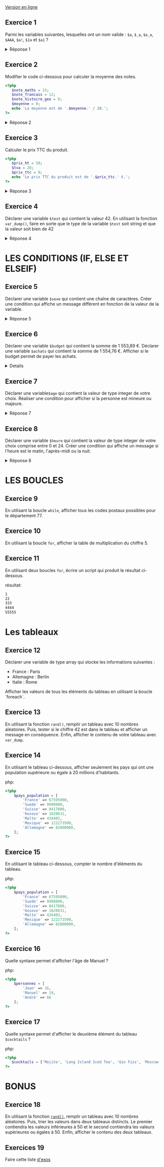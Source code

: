 [Version en ligne](https://github.com/Poulycroc/lessons-isfsc/blob/master/scriptServer/recap.md)

## Exercice 1 

Parmi les variables suivantes, lesquelles ont un nom valide : `$a`, `$_a`, `$a_a`, `$AAA`, `$a!`, `$1a` et `$a1` ?
<details>
<summary>Réponse 1</summary>
Les variables valides sont: `$a`, `$_a`, `$a_a`, `$AAA`, `$a1`.
</details>

## Exercice 2

Modifier le code ci-dessous pour calculer la moyenne des notes.
```php
<?php
   $note_maths = 15;
   $note_francais = 12;
   $note_histoire_geo = 9;
   $moyenne = 0;
   echo 'La moyenne est de '.$moyenne.' / 20.';
?>
```
<details>
<summary>Réponse 2</summary>

```php
<?php
   $note_maths = 15;
   $note_francais = 12;
   $note_histoire_geo = 9;
   $moyenne = ($note_maths + $note_francais + $note_histoire_geo) / 3;
   echo 'La moyenne est de '.$moyenne.' / 20.';
?>
```
</details>

## Exercice 3

Calculer le prix TTC du produit.
```php
<?php
   $prix_ht = 50;
   $tva = 20;
   $prix_ttc = 0;
   echo 'Le prix TTC du produit est de '.$prix_ttc.' €.';
?>
```
<details>
<summary>Réponse 3</summary>

```php
<?php
   $prix_ht = 50;
   $tva = 20;
   $prix_ttc = $prix_ht + ($prix_ht * $tva / 100);
   echo 'Le prix TTC du produit est de '.$prix_ttc.' €.';
?>
```
</details>

## Exercice 4

Déclarer une variable `$test` qui contient la valeur 42. En utilisant la fonction `var_dump()`, faire en sorte que le type de la variable `$test` soit string et que la valeur soit bien de 42
<details>
<summary>Réponse 4</summary>

```php
<?php
   $test = "42";
   var_dump($test);
?>
```
</details>


# LES CONDITIONS (IF, ELSE ET ELSEIF)

## Exercice 5

Déclarer une variable `$sexe` qui contient une chaîne de caractères. Créer une condition qui affiche un message différent en fonction de la valeur de la variable.
<details>
<summary>Réponse 5</summary>

```php
<?php
    $sexe = "homme"; // exemple
    if ($sexe == "homme") {
        echo "C'est un homme.";
    } else {
        echo "C'est une femme.";
    }

    // aussi valable 
    echo "C'est un " . $sexe === 'homme' ? 'homme' : 'femme' . "."
?>
```
</details>

## Exercice 6

Déclarer une variable `$budget` qui contient la somme de 1 553,89 €. Déclarer une variable `$achats` qui contient la somme de 1 554,76 €. Afficher si le budget permet de payer les achats.
<details>


```php
<?php
   $budget = 1553.89;
   $achats = 1554.76;
   if ($budget >= $achats) {
       echo "Le budget permet de payer les achats.";
   } else {
       echo "Le budget ne permet pas de payer les achats.";
   }
?>
```
</details>


## Exercice 7

Déclarer une variable`$age` qui contient la valeur de type integer de votre choix. Réaliser une condition pour afficher si la personne est mineure ou majeure.
<details>
<summary>Réponse 7</summary>

```php
<?php
   $age = 20; // exemple
   if ($age < 18) {
       echo "La personne est mineure.";
   } else {
       echo "La personne est majeure.";
   }
?>
```
</details>

## Exercice 8

Déclarer une variable `$heure` qui contient la valeur de type integer de votre choix comprise entre 0 et 24. Créer une condition qui affiche un message si l'heure est le matin, l'après-midi ou la nuit.
<details>
<summary>Réponse 8</summary>

```php
<?php
   $heure = 15; // exemple
   if ($heure >= 0 && $heure < 12) {
       echo "C'est le matin.";
   } elseif ($heure >= 12 && $heure < 18) {
       echo "C'est l'après-midi.";
   } else {
       echo "C'est la nuit.";
   }
?>
```
</details>

# LES BOUCLES

## Exercice 9
En utilisant la boucle `while`, afficher tous les codes postaux possibles pour le département 77.
<!-- <details> -->
<!-- <summary>Réponse 9</summary> -->
<!---->
<!-- ```php -->
<!-- <?php -->
<!--    $code_postal = 77000; -->
<!--    while ($code_postal <= 77999) { -->
<!--        echo $code_postal . '<br>'; -->
<!--        $code_postal++; -->
<!--    } -->
<!-- ?> -->
<!-- ``` -->
<!-- </details> -->

## Exercice 10
En utilisant la boucle `for`, afficher la table de multiplication du chiffre 5.
<!-- <details> -->
<!-- <summary>Réponse 10</summary> -->
<!---->
<!-- ```php -->
<!-- <?php -->
<!--    for ($i = 1; $i <= 10; $i++) { -->
<!--        echo '5 x ' . $i . ' = ' . (5 * $i) . '<br>'; -->
<!--    } -->
<!-- ?> -->
<!-- ``` -->
<!-- </details> -->

## Exercice 11
En utilisant deux boucles `for`, écrire un script qui produit le résultat ci-dessous.

résultat: 
```bash
1
22
333
4444
55555
```
<!-- <details> -->
<!-- <summary>Réponse 11</summary> -->
<!---->
<!-- ```php -->
<!-- <?php -->
<!--    for ($i = 1; $i <= 5; $i++) { -->
<!--        for ($j = 1; $j <= $i; $j++) { -->
<!--            echo $i; -->
<!--        } -->
<!--        echo '<br>'; -->
<!--    } -->
<!-- ?> -->
<!-- ``` -->
<!-- </details> -->

# Les tableaux

## Exercice 12
Déclarer une variable de type array qui stocke les informations suivantes :

<ul>
<li>France : Paris</li>
<li>Allemagne : Berlin</li>
<li>Italie : Rome</li>
</ul>
Afficher les valeurs de tous les éléments du tableau en utilisant la boucle `foreach`.

<!-- <details> -->
<!-- <summary>Réponse 12</summary> -->
<!---->
<!-- ```php -->
<!-- <?php -->
<!--    $pays_capitales = [ -->
<!--        'France' => 'Paris', -->
<!--        'Allemagne' => 'Berlin', -->
<!--        'Italie' => 'Rome' -->
<!--    ]; -->
<!---->
<!--    foreach ($pays_capitales as $pays => $capitale) { -->
<!--        echo $pays . ': ' . $capitale . '<br>'; -->
<!--    } -->
<!-- ?> -->
<!-- ``` -->
<!-- </details> -->

## Exercice 13
En utilisant la fonction `rand()`, remplir un tableau avec 10 nombres aléatoires. Puis, tester si le chiffre 42 est dans le tableau et afficher un message en conséquence. Enfin, afficher le contenu de votre tableau avec `var_dump`.
<!-- <details> -->
<!-- <summary>Réponse 13</summary> -->
<!---->
<!-- ```php -->
<!-- <?php -->
<!--    $nombres = []; -->
<!--    for ($i = 0; $i < 10; $i++) { -->
<!--        $nombres[] = rand(0, 100); -->
<!--    } -->
<!---->
<!--    if (in_array(42, $nombres)) { -->
<!--        echo "Le chiffre 42 est dans le tableau.<br>"; -->
<!--    } else { -->
<!--        echo "Le chiffre 42 n'est pas dans le tableau.<br>"; -->
<!--    } -->
<!---->
<!--    var_dump($nombres); -->
<!-- ?> -->
<!-- ``` -->
<!-- </details> -->

## Exercice 14
En utilisant le tableau ci-dessous, afficher seulement les pays qui ont une population supérieure ou égale à 20 millions d'habitants.

php:
```php
<?php
    $pays_population = [
        'France' => 67595000,
        'Suede' => 9998000,
        'Suisse' => 8417000,
        'Kosovo' => 1820631,
        'Malte' => 434403,
        'Mexique' => 122273500,
        'Allemagne' => 82800000,
    ];
?>
```
<!-- <details> -->
<!-- <summary>Réponse 14</summary> -->
<!---->
<!-- ```php -->
<!-- <?php -->
<!--    foreach ($pays_population as $pays => $population) { -->
<!--        if ($population >= 20000000) { -->
<!--            echo $pays . '<br>'; -->
<!--        } -->
<!--    } -->
<!-- ?> -->
<!-- ``` -->
<!-- </details> -->

## Exercice 15
En utilisant le tableau ci-dessous, compter le nombre d'éléments du tableau.

php:
```php
<?php
    $pays_population = [
        'France' => 67595000,
        'Suede' => 9998000,
        'Suisse' => 8417000,
        'Kosovo' => 1820631,
        'Malte' => 434403,
        'Mexique' => 122273500,
        'Allemagne' => 82800000,
    ];
?>
```
<!-- <details> -->
<!-- <summary>Réponse 15</summary> -->
<!---->
<!-- ```php -->
<!-- <?php -->
<!--    echo 'Il y a ' . count($pays_population) . ' éléments dans le tableau.'; -->
<!-- ?> -->
<!-- ``` -->
<!-- </details> -->

## Exercice 16
Quelle syntaxe permet d'afficher l'âge de Manuel ?

php:
```php
<?php
    $personnes = [
        'Jean' => 16,
        'Manuel' => 19,
        'André' => 66
    ];
?>
```
<!-- <details> -->
<!-- <summary>Réponse 16</summary> -->
<!---->
<!-- ```php -->
<!-- <?php -->
<!--    echo 'L\'âge de Manuel est ' . $personnes['Manuel'] . ' ans.'; -->
<!-- ?> -->
<!-- ``` -->
<!-- </details> -->

## Exercice 17
Quelle syntaxe permet d'afficher le deuxième élément du tableau `$cocktails` ?

php:
```php
<?php
   $cocktails = ['Mojito', 'Long Island Iced Tea', 'Gin Fizz', 'Moscow mule'];
?>
```
<!-- <details> -->
<!-- <summary>Réponse 17</summary> -->
<!---->
<!-- ```php -->
<!-- <?php -->
<!--    echo 'Le deuxième élément du tableau $cocktails est ' . $cocktails[1] . '.'; -->
<!-- ?> -->
<!-- ``` -->
<!-- </details> -->


# BONUS 

## Exercice 18
En utilisant la fonction [`rand()`](https://www.php.net/manual/fr/function.rand.php), remplir un tableau avec 10 nombres aléatoires. Puis, trier les valeurs dans deux tableaux distincts. Le premier contiendra les valeurs inférieures à 50 et le second contiendra les valeurs supérieures ou égales à 50. Enfin, afficher le contenu des deux tableaux.
<!-- <details> -->
<!-- <summary>Réponse 18</summary> -->
<!---->
<!-- ```php -->
<!-- <?php -->
<!--    $nombres = []; -->
<!--    $inferieur_50 = []; -->
<!--    $superieur_50 = []; -->
<!--     -->
<!--    for ($i = 0; $i < 10; $i++) { -->
<!--        $nombre = rand(0, 100); -->
<!--        $nombres[] = $nombre; -->
<!---->
<!--        if ($nombre < 50) { -->
<!--            $inferieur_50[] = $nombre; -->
<!--        } else { -->
<!--            $superieur_50[] = $nombre; -->
<!--        } -->
<!--    } -->
<!--     -->
<!--    echo "Tableau des valeurs inférieures à 50 :<br>"; -->
<!--    var_dump($inferieur_50); -->
<!--     -->
<!--    echo "<br>Tableau des valeurs supérieures ou égales à 50 :<br>"; -->
<!--    var_dump($superieur_50); -->
<!-- ?> -->
<!-- ``` -->
<!-- </details> -->

## Exercices 19
Faire cette liste [d'exos](https://github.com/Poulycroc/lessons-isfsc/tree/master/scriptServer/06__functions)
